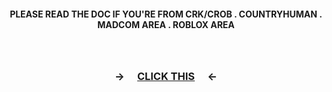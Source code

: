 <!-- level 1: simple bio and stats -->

<div align="center">
<h4 align="center"> PLEASE READ THE DOC IF YOU'RE FROM CRK/CROB  . COUNTRYHUMAN . MADCOM AREA . ROBLOX AREA </h4> 

 
　<h3 align="center"> ->　 [CLICK THIS](https://docs.google.com/document/d/1DBe54hU9UZ4g1lWe-eYdn2SoON8-eb1hOKtvk-Xlqqs/edit?usp=drivesdk)　 <-　</h3>

###

